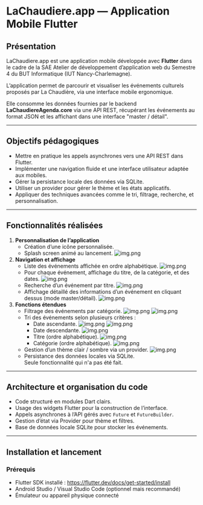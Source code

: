 # LaChaudiere.app — Application Mobile Flutter

## Présentation

LaChaudiere.app est une application mobile développée avec **Flutter** dans le cadre de la SAE Atelier de développement d’application web du Semestre 4 du BUT Informatique (IUT Nancy-Charlemagne).

L’application permet de parcourir et visualiser les événements culturels proposés par La Chaudière, via une interface mobile ergonomique.

Elle consomme les données fournies par le backend **LaChaudiereAgenda.core** via une API REST, récupérant les événements au format JSON et les affichant dans une interface "master / détail".

---

## Objectifs pédagogiques

- Mettre en pratique les appels asynchrones vers une API REST dans Flutter.
- Implémenter une navigation fluide et une interface utilisateur adaptée aux mobiles.
- Gérer la persistance locale des données via SQLite.
- Utiliser un provider pour gérer le thème et les états applicatifs.
- Appliquer des techniques avancées comme le tri, filtrage, recherche, et personnalisation.

---

## Fonctionnalités réalisées

1. **Personnalisation de l’application**
    - Création d’une icône personnalisée.
    - Splash screen animé au lancement.
    ![img.png](img/img.png)
2. **Navigation et affichage**
    - Liste des événements affichée en ordre alphabétique.
      ![img.png](img/img2.png)
    - Pour chaque événement, affichage du titre, de la catégorie, et des dates.
      ![img.png](img/img3.png)
    - Recherche d’un événement par titre.
      ![img.png](img/img4.png)
    - Affichage détaillé des informations d’un événement en cliquant dessus (mode master/détail).
      ![img.png](img/img5.png)
3. **Fonctions étendues**
    - Filtrage des événements par catégorie.
      ![img.png](img/img6.png)
      ![img.png](img/img7.png)
    - Tri des événements selon plusieurs critères :
        - Date ascendante.
         ![img.png](img/img8.png)
         ![img.png](img/img9.png)
        - Date descendante.
          ![img.png](img/img10.png)
        - Titre (ordre alphabétique).
          ![img.png](img/img11.png)
        - Catégorie (ordre alphabétique).
          ![img.png](img/img12.png)
    - Gestion d’un thème clair / sombre via un provider.
      ![img.png](img/img13.png)
    - Persistance des données locales via SQLite.
    <br> Seule fonctionnalité qui n'a pas été fait.

---

## Architecture et organisation du code

- Code structuré en modules Dart clairs.
- Usage des widgets Flutter pour la construction de l’interface.
- Appels asynchrones à l’API gérés avec `Future` et `FutureBuilder`.
- Gestion d’état via Provider pour thème et filtres.
- Base de données locale SQLite pour stocker les événements.

---

## Installation et lancement

### Prérequis

- Flutter SDK installé : https://flutter.dev/docs/get-started/install
- Android Studio / Visual Studio Code (optionnel mais recommandé)
- Émulateur ou appareil physique connecté
